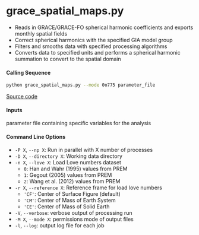 grace_spatial_maps.py
=====================

 - Reads in GRACE/GRACE-FO spherical harmonic coefficients and exports monthly spatial fields
 - Correct spherical harmonics with the specified GIA model group
 - Filters and smooths data with specified processing algorithms
 - Converts data to specified units and performs a spherical harmonic summation to convert to the spatial domain

#### Calling Sequence
```bash
python grace_spatial_maps.py --mode 0o775 parameter_file
```
[Source code](https://github.com/tsutterley/read-GRACE-harmonics/blob/main/scripts/grace_spatial_maps.py)

#### Inputs
   parameter file containing specific variables for the analysis

#### Command Line Options
 - `-P X`, `--np X`: Run in parallel with X number of processes
 - `-D X`, `--directory X`: Working data directory
 - `-n X`, `--love X`: Load Love numbers dataset
      * `0`: Han and Wahr (1995) values from PREM
      * `1`: Gegout (2005) values from PREM
      * `2`: Wang et al. (2012) values from PREM
 - `-r X`, `--reference X`: Reference frame for load love numbers
      * `'CF'`: Center of Surface Figure (default)
      * `'CM'`: Center of Mass of Earth System
      * `'CE'`: Center of Mass of Solid Earth
 - `-V`, `--verbose`: verbose output of processing run
 - `-M X`, `--mode X`: permissions mode of output files
 - `-l`, `--log`: output log file for each job
